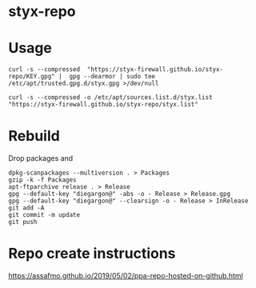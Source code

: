 # styx-repo

# Usage

```
curl -s --compressed  "https://styx-firewall.github.io/styx-repo/KEY.gpg" |  gpg --dearmor | sudo tee /etc/apt/trusted.gpg.d/styx.gpg >/dev/null

curl -s --compressed -o /etc/apt/sources.list.d/styx.list "https://styx-firewall.github.io/styx-repo/styx.list"
```

# Rebuild

Drop packages and


```
dpkg-scanpackages --multiversion . > Packages
gzip -k -f Packages
apt-ftparchive release . > Release
gpg --default-key "diegargon@" -abs -o - Release > Release.gpg
gpg --default-key "diegargon@" --clearsign -o - Release > InRelease
git add -A
git commit -m update
git push
```

# Repo create instructions

https://assafmo.github.io/2019/05/02/ppa-repo-hosted-on-github.html
